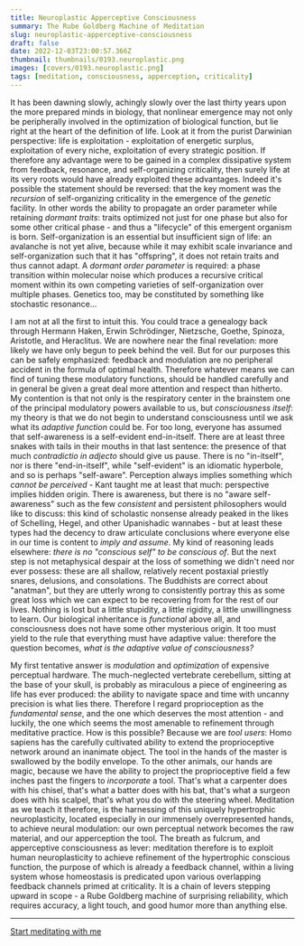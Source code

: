 ```yaml
---
title: Neuroplastic Apperceptive Consciousness
summary: The Rube Goldberg Machine of Meditation
slug: neuroplastic-apperceptive-consciousness
draft: false
date: 2022-12-03T23:00:57.366Z
thumbnail: thumbnails/0193.neuroplastic.png
images: [covers/0193.neuroplastic.png]
tags: [meditation, consciousness, apperception, criticality]
---
```


It has been dawning slowly, achingly slowly over the last thirty years upon the more prepared minds in biology, that nonlinear emergence may not only be peripherally involved in the optimization of biological function, but lie right at the heart of the definition of life. Look at it from the purist Darwinian perspective: life is exploitation - exploitation of energetic surplus, exploitation of every niche, exploitation of every strategic position. If therefore any advantage were to be gained in a complex dissipative system from feedback, resonance, and self-organizing criticality, then surely life at its very roots would have already exploited these advantages. Indeed it's possible the statement should be reversed: that the key moment was the *recursion* of self-organizing criticality in the emergence of the *genetic* facility. In other words the ability to propagate an order parameter while retaining *dormant traits*: traits optimized not just for one phase but also for some other critical phase - and thus a "lifecycle" of this emergent organism is born. Self-organization is an essential but insufficient sign of life: an avalanche is not yet alive, because while it may exhibit scale invariance and self-organization such that it has "offspring", it does not retain traits and thus cannot adapt. A *dormant order parameter* is required: a phase transition within molecular noise which produces a recursive critical moment within its own competing varieties of self-organization over multiple phases. Genetics too, may be constituted by something like stochastic resonance...

I am not at all the first to intuit this. You could trace a genealogy back through Hermann Haken, Erwin Schrödinger, Nietzsche, Goethe, Spinoza, Aristotle, and Heraclitus. We are nowhere near the final revelation: more likely we have only begun to peek behind the veil. But for our purposes this can be safely emphasized: feedback and modulation are no peripheral accident in the formula of optimal health. Therefore whatever means we can find of tuning these modulatory functions, should be handled carefully and in general be given a great deal more attention and respect than hitherto. My contention is that not only is the respiratory center in the brainstem one of the principal modulatory powers available to us, but *consciousness itself*: my theory is that we do not begin to understand consciousness until we ask what its *adaptive function* could be. For too long, everyone has assumed that self-awareness is a self-evident end-in-itself. There are at least three snakes with tails in their mouths in that last sentence: the presence of that much *contradictio in adjecto* should give us pause. There is no "in-itself", nor is there "end-in-itself", while "self-evident" is an idiomatic hyperbole, and so is perhaps "self-aware". Perception always implies something which *cannot be perceived* - Kant taught me at least that much: perspective implies hidden origin. There is awareness, but there is no "aware self-awareness" such as the few *consistent* and persistent philosophers would like to discuss: this kind of scholastic nonsense already peaked in the likes of Schelling, Hegel, and other Upanishadic wannabes - but at least these types had the decency to draw articulate conclusions where everyone else in our time is content to *imply and assume*. My kind of reasoning leads elsewhere: *there is no "conscious self" to be conscious of*. But the next step is not metaphysical despair at the loss of something we didn't need nor ever possess: these are all shallow, relatively recent postaxial priestly snares, delusions, and consolations. The Buddhists are correct about "anatman", but they are utterly wrong to consistently portray this as some great loss which we can expect to be recovering from for the rest of our lives. Nothing is lost but a little stupidity, a little rigidity, a little unwillingness to learn. Our biological inheritance is *functional* above all, and consciousness does not have some other mysterious origin. It too must yield to the rule that everything must have adaptive value: therefore the question becomes, *what is the adaptive value of consciousness?*

My first tentative answer is *modulation* and *optimization* of expensive perceptual hardware. The much-neglected vertebrate cerebellum, sitting at the base of your skull, is probably as miraculous a piece of engineering as life has ever produced: the ability to navigate space and time with uncanny precision is what lies there. Therefore I regard proprioception as the *fundamental sense*, and the one which deserves the most attention - and luckily, the one which seems the most amenable to refinement through meditative practice. How is this possible? Because we are *tool users*: Homo sapiens has the carefully cultivated ability to extend the proprioceptive network around an inanimate object. The tool in the hands of the master is swallowed by the bodily envelope. To the other animals, our hands are magic, because we have the ability to project the proprioceptive field a few inches past the fingers to *incorporate* a tool. That's what a carpenter does with his chisel, that's what a batter does with his bat, that's what a surgeon does with his scalpel, that's what you do with the steering wheel. Meditation as we teach it therefore, is the harnessing of this uniquely hypertrophic neuroplasticity, located especially in our immensely overrepresented hands, to achieve neural modulation: our own perceptual network becomes the raw material, and our apperception the tool. The breath as fulcrum, and apperceptive consciousness as lever: meditation therefore is to exploit human neuroplasticity to achieve refinement of the hypertrophic conscious function, the purpose of which is already a feedback channel, within a living system whose homeostasis is predicated upon various overlapping feedback channels primed at criticality. It is a chain of levers stepping upward in scope - a Rube Goldberg machine of surprising reliability, which requires accuracy, a light touch, and good humor more than anything else.

---

[Start meditating with me][studentship]

[studentship]: /study/
